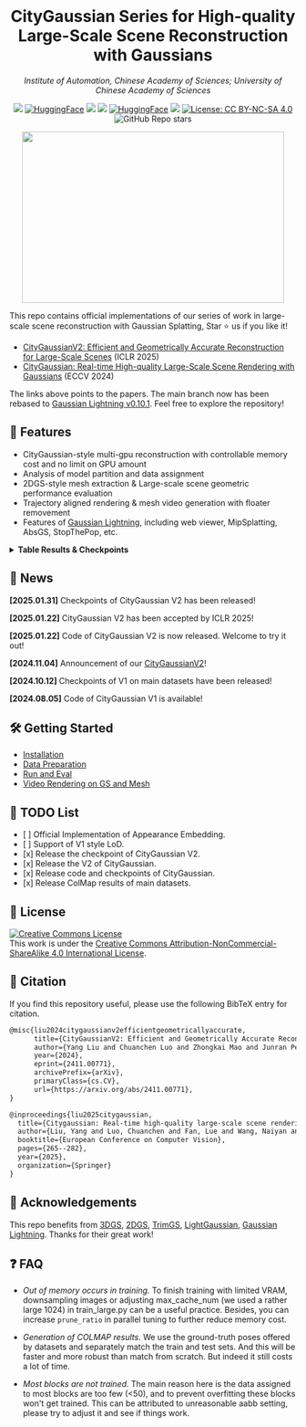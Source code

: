 <br>
<p align="center">
<h1 align="center"><strong>CityGaussian Series for High-quality Large-Scale Scene Reconstruction with Gaussians</strong></h1>
  <p align="center">
    <em>Institute of Automation, Chinese Academy of Sciences; University of Chinese Academy of Sciences</em>
  </p>
</p>

<div id="top" align="center">

[![](https://img.shields.io/badge/%F0%9F%9A%80%20Project-V1-green)](https://dekuliutesla.github.io/citygs/)
[![HuggingFace](https://img.shields.io/badge/%F0%9F%A4%97-Hugging%20Face-green)](https://huggingface.co/TeslaYang123/CityGaussian)
[![](https://img.shields.io/badge/📄中文解读-V1-green)](https://hub.baai.ac.cn/view/41840)
[![](https://img.shields.io/badge/%F0%9F%9A%80%20Project-V2-blue)](https://dekuliutesla.github.io/CityGaussianV2/)
[![HuggingFace](https://img.shields.io/badge/%F0%9F%A4%97-Hugging%20Face-blue)](https://huggingface.co/TeslaYang123/CityGaussianV2)
[![](https://img.shields.io/badge/📄中文解读-V2-blue)](https://www.jiqizhixin.com/articles/2025-02-05-5)
[![License: CC BY-NC-SA 4.0](https://img.shields.io/badge/License-CC%20BY--NC--SA%204.0-lightgrey.svg)](https://creativecommons.org/licenses/by-nc-sa/4.0/)
![GitHub Repo stars](https://img.shields.io/github/stars/DekuLiuTesla/CityGaussian)


</div>
<p align="center">
  <img width="460" height="300" src="assets/demo.gif">
</p>

This repo contains official implementations of our series of work in large-scale scene reconstruction with Gaussian Splatting, Star ⭐ us if you like it!
- [CityGaussianV2: Efficient and Geometrically Accurate Reconstruction for Large-Scale Scenes](https://arxiv.org/pdf/2411.00771) (ICLR 2025)
- [CityGaussian: Real-time High-quality Large-Scale Scene Rendering with Gaussians](https://arxiv.org/pdf/2404.01133) (ECCV 2024)

The links above points to the papers. The main branch now has been rebased to [Gaussian Lightning v0.10.1](https://github.com/yzslab/gaussian-splatting-lightning). Feel free to explore the repository!

## 👏 Features
* CityGaussian-style multi-gpu reconstruction with controllable memory cost and no limit on GPU amount
* Analysis of model partition and data assignment
* 2DGS-style mesh extraction & Large-scale scene geometric performance evaluation
* Trajectory aligned rendering & mesh video generation with floater removement
* Features of [Gaussian Lightning](https://github.com/yzslab/gaussian-splatting-lightning), including web viewer, MipSplatting, AbsGS, StopThePop, etc.

<details>
<summary><span style="font-weight: bold;">Table Results & Checkpoints </span></summary>

| Scene | SSIM↑ | PSNR↑ | LPIPS↓ | Precision↑ | Recall↑ | F1-Score↑ | #GS(M) |
| :---: | :---: | :---: | :---: | :---:|:---:| :---: | :---: |
| LFLS | 0.744 | 23.44 | 0.246 | 0.556 | 0.400 | 0.466 | 8.19 |
| SMBU | 0.794 | 24.00 | 0.185 | 0.559 | 0.523 | 0.541 | 5.33 |
| Upper Campus | 0.779 | 25.78 | 0.186 | 0.654 | 0.394 | 0.491 | 7.87 |
| MatrixCity Aerial | 0.859 | 27.26 | 0.175 | 0.432 | 0.790 | 0.559 | 8.57 |
| MatrixCity Street | 0.791 | 22.32 | 0.344 | 0.325 | 0.797 | 0.461 | 7.40 |

Note for street view, the F1-Score is lower than that reported in paper, since we sacrifice precision for a better recall and more complete road surface. If unbroken road is prefered, you can adjust `depth_ratio` to 0.0, but surface reconstruction performance will be worse. The checkpoints of CityGSV2 can be found here:

- Baidu Netdisk: https://pan.baidu.com/s/1tRKiJzMLk2-zoyvoa9bkqA?pwd=1b4r
- Hugging Face: https://huggingface.co/TeslaYang123/CityGaussianV2

</details>

## 📰 News
**[2025.01.31]** Checkpoints of CityGaussian V2 has been released!

**[2025.01.22]** CityGaussian V2 has been accepted by ICLR 2025!

**[2025.01.22]** Code of CityGaussian V2 is now released. Welcome to try it out!

**[2024.11.04]** Announcement of our [CityGaussianV2](https://dekuliutesla.github.io/CityGaussianV2/)!

**[2024.10.12]** Checkpoints of V1 on main datasets have been released! 

**[2024.08.05]** Code of CityGaussian V1 is available!

## 🛠 Getting Started
- [Installation](doc/installation.md)
- [Data Preparation](doc/data_preparation.md)
- [Run and Eval](doc/run&eval.md)
- [Video Rendering on GS and Mesh](doc/render_video.md)


## 📝 TODO List

- \[ \] Official Implementation of Appearance Embedding.
- \[ \] Support of V1 style LoD.
- \[x\] Release the checkpoint of CityGaussian V2.
- \[x\] Release the V2 of CityGaussian.
- \[x\] Release code and checkpoints of CityGaussian.
- \[x\] Release ColMap results of main datasets.


## 📄 License

<a rel="license" href="http://creativecommons.org/licenses/by-nc-sa/4.0/"><img alt="Creative Commons License" style="border-width:0" src="https://i.creativecommons.org/l/by-nc-sa/4.0/80x15.png" /></a>
<br />
This work is under the <a rel="license" href="http://creativecommons.org/licenses/by-nc-sa/4.0/">Creative Commons Attribution-NonCommercial-ShareAlike 4.0 International License</a>.

## 🤗 Citation
If you find this repository useful, please use the following BibTeX entry for citation.
```latex
@misc{liu2024citygaussianv2efficientgeometricallyaccurate,
      title={CityGaussianV2: Efficient and Geometrically Accurate Reconstruction for Large-Scale Scenes}, 
      author={Yang Liu and Chuanchen Luo and Zhongkai Mao and Junran Peng and Zhaoxiang Zhang},
      year={2024},
      eprint={2411.00771},
      archivePrefix={arXiv},
      primaryClass={cs.CV},
      url={https://arxiv.org/abs/2411.00771}, 
}
```

```latex
@inproceedings{liu2025citygaussian,
  title={Citygaussian: Real-time high-quality large-scale scene rendering with gaussians},
  author={Liu, Yang and Luo, Chuanchen and Fan, Lue and Wang, Naiyan and Peng, Junran and Zhang, Zhaoxiang},
  booktitle={European Conference on Computer Vision},
  pages={265--282},
  year={2025},
  organization={Springer}
}
```

## 👏 Acknowledgements

This repo benefits from [3DGS](https://github.com/graphdeco-inria/gaussian-splatting), [2DGS](), [TrimGS](https://github.com/YuxueYang1204/TrimGS), [LightGaussian](https://github.com/VITA-Group/LightGaussian), [Gaussian Lightning](https://github.com/yzslab/gaussian-splatting-lightning). Thanks for their great work!

## ❓ FAQ
- _Out of memory occurs in training._ To finish training with limited VRAM, downsampling images or adjusting max_cache_num (we used a rather large 1024) in train_large.py can be a useful practice. Besides, you can increase `prune_ratio` in parallel tuning to further reduce memory cost.

- _Generation of COLMAP results._ We use the ground-truth poses offered by datasets and separately match the train and test sets. And this will be faster and more robust than match from scratch. But indeed it still costs a lot of time.

- _Most blocks are not trained._ The main reason here is the data assigned to most blocks are too few (<50), and to prevent overfitting these blocks won't get trained. This can be attributed to unreasonable aabb setting, please try to adjust it and see if things work.
